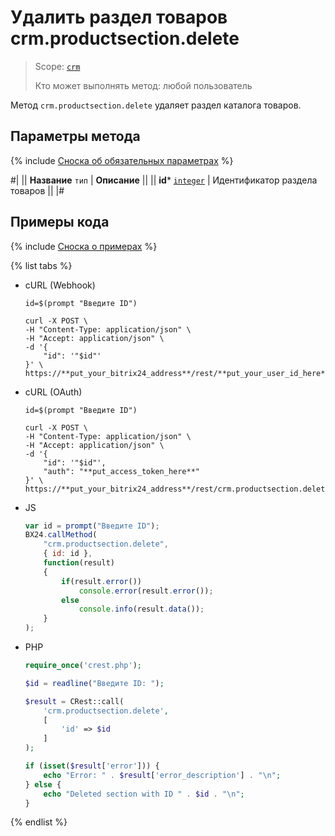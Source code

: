 # Удалить раздел товаров crm.productsection.delete

> Scope: [`crm`](../../../scopes/permissions.md)
>
> Кто может выполнять метод: любой пользователь

Метод `crm.productsection.delete` удаляет раздел каталога товаров.

## Параметры метода

{% include [Сноска об обязательных параметрах](../../../../_includes/required.md) %}

#|
|| **Название**
`тип` | **Описание** ||
|| **id***
[`integer`](../../data-types.md) | Идентификатор раздела товаров ||
|#


## Примеры кода

{% include [Сноска о примерах](../../../../_includes/examples.md) %}

{% list tabs %}

- cURL (Webhook)

    ```curl
    id=$(prompt "Введите ID")

    curl -X POST \
    -H "Content-Type: application/json" \
    -H "Accept: application/json" \
    -d '{
        "id": '"$id"'
    }' \
    https://**put_your_bitrix24_address**/rest/**put_your_user_id_here**/**put_your_webbhook_here**/crm.productsection.delete
    ```

- cURL (OAuth)

    ```curl
    id=$(prompt "Введите ID")

    curl -X POST \
    -H "Content-Type: application/json" \
    -H "Accept: application/json" \
    -d '{
        "id": '"$id"',
        "auth": "**put_access_token_here**"
    }' \
    https://**put_your_bitrix24_address**/rest/crm.productsection.delete
    ```

- JS

    ```js
    var id = prompt("Введите ID");
    BX24.callMethod(
        "crm.productsection.delete",
        { id: id },
        function(result)
        {
            if(result.error())
                console.error(result.error());
            else
                console.info(result.data());
        }
    );
    ```

- PHP

    ```php
    require_once('crest.php');

    $id = readline("Введите ID: ");

    $result = CRest::call(
        'crm.productsection.delete',
        [
            'id' => $id
        ]
    );

    if (isset($result['error'])) {
        echo "Error: " . $result['error_description'] . "\n";
    } else {
        echo "Deleted section with ID " . $id . "\n";
    }
    ```

{% endlist %}